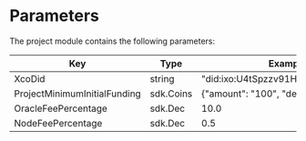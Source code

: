 # Parameters

The project module contains the following parameters:

| Key                          | Type       | Example                            |
|------------------------------|------------|------------------------------------|
| XcoDid                       | string     | "did:ixo:U4tSpzzv91HHqWW1YmFkHJ"   |
| ProjectMinimumInitialFunding | sdk.Coins  | {"amount": "100", "denom": "uxco"} |
| OracleFeePercentage          | sdk.Dec    | 10.0                               |
| NodeFeePercentage            | sdk.Dec    | 0.5                                |
